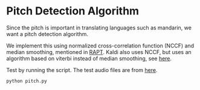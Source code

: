 # Pitch Detection Algorithm

Since the pitch is important in translating languages such as mandarin, we want a pitch detection algorithm.

We implement this using normalized cross-correlation function (NCCF) and median smoothing, mentioned in [RAPT](https://www.ee.columbia.edu/~dpwe/papers/Talkin95-rapt.pdf). Kaldi also uses NCCF, but uses an algorithm based on viterbi instead of median smoothing, see [here](https://www.danielpovey.com/files/2014_icassp_pitch.pdf).

Test by running the script. The test audio files are from [here](https://www.mediacollege.com/audio/tone/download/).
```
python pitch.py
```
